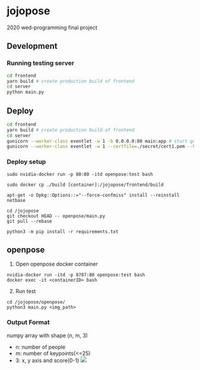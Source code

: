 # jojopose

2020 wed-programming final project

## Development

### Running testing server

```sh
cd frontend
yarn build # create production build of frontend
cd server
python main.py
```

## Deploy

```sh
cd frontend
yarn build # create production build of frontend
cd server
gunicorn --worker-class eventlet -w 1 -b 0.0.0.0:80 main:app # start gunicorn server on 0.0.0.0:80
gunicorn --worker-class eventlet -w 1 --certfile=./secret/cert1.pem --keyfile=./secret/privkey1.pem -b 0.0.0.0:443 main:app # start gunicorn server on 0.0.0.0:443
```

### Deploy setup

```
sudo nvidia-docker run -p 80:80 -itd openpose:test bash

sudo docker cp ./build [container]:/jojopose/frontend/build

apt-get -o Dpkg::Options::="--force-confmiss" install --reinstall netbase

cd /jojopose
git checkout HEAD -- openpose/main.py
git pull --rebase

python3 -m pip install -r requirements.txt
```

## openpose

1. Open openpose docker container

```
nvidia-docker run -itd -p 8787:80 openpose:test bash
docker exec -it <containerID> bash
```

2. Run test

```
cd /jojopose/openpose/
python3 main.py <img_path>
```

### Output Format

numpy array with shape (n, m, 3)

- n: number of people
- m: number of keypoints(<=25)
- 3: x, y axis and score(0-1)
  ![ ](./images/keypoints_pose_25.png)
